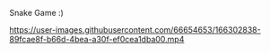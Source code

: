 Snake Game  :)

https://user-images.githubusercontent.com/66654653/166302838-89fcae8f-b66d-4bea-a30f-ef0cea1dba00.mp4

